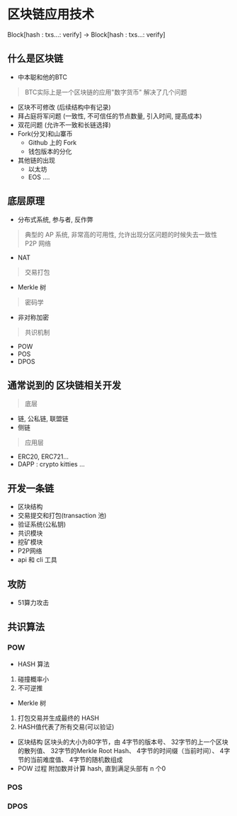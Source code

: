 # 区块链应用技术

Block[hash : txs...: verify] -> Block[hash : txs...: verify] 


## 什么是区块链
- 中本聪和他的BTC
> BTC实际上是一个区块链的应用"数字货币"
> 解决了几个问题
  - 区块不可修改 (后续结构中有记录)
  - 拜占庭将军问题 (一致性, 不可信任的节点数量, 引入时间, 提高成本)
  - 双花问题 (允许不一致和长链选择)
- Fork(分叉)和山寨币
  - Github 上的 Fork
  - 钱包版本的分化
- 其他链的出现
  - 以太坊
  - EOS ....

## 底层原理
- 分布式系统, 参与者, 反作弊
> 典型的 AP 系统, 非常高的可用性, 允许出现分区问题的时候失去一致性
> P2P 网络
  - NAT
> 交易打包
  - Merkle 树
> 密码学 
  - 非对称加密
> 共识机制
  - POW 
  - POS
  - DPOS
 
## 通常说到的 区块链相关开发
> 底层
  - 链, 公私链, 联盟链
  - 侧链
> 应用层
  - ERC20, ERC721...
  - DAPP : crypto kitties ...

## 开发一条链
- 区块结构
- 交易提交和打包(transaction 池)
- 验证系统(公私钥)
- 共识模块
- 挖矿模块
- P2P网络
- api 和 cli 工具 

## 攻防
- 51算力攻击

## 共识算法
### POW
- HASH 算法
1. 碰撞概率小
2. 不可逆推
- Merkle 树
1. 打包交易并生成最终的 HASH
2. HASH值代表了所有交易(可以验证)
- 区块结构
区块头的大小为80字节，由
4字节的版本号、
32字节的上一个区块的散列值、
32字节的Merkle Root Hash、
4字节的时间缀（当前时间）、
4字节的当前难度值、
4字节的随机数组成 
- POW 过程
附加数并计算 hash, 直到满足头部有 n 个0
### POS
### DPOS
  